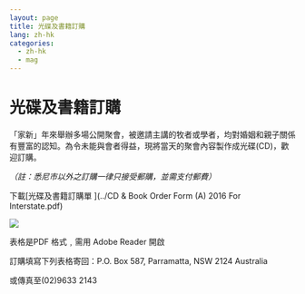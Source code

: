 ```yaml
---
layout: page
title: 光碟及書籍訂購
lang: zh-hk
categories:
  - zh-hk
  - mag
---
```

光碟及書籍訂購
==============
「家新」年來舉辦多場公開聚會，被邀請主講的牧者或學者，均對婚姻和親子關係有豐富的認知。為令未能與會者得益，現將當天的聚會內容製作成光碟(CD)，歡迎訂購。

_（註：悉尼市以外之訂購一律只接受郵購，並需支付郵費）_

下載[光碟及書籍訂購單 <span class="glyphicon glyphicon-save"></span>](../CD & Book Order Form \(A\) 2016 For Interstate.pdf)

<img class="img-responsive" src="../CFFC-Poster-A4-Ver1.jpg">

表格是PDF 格式﹐需用 Adobe Reader 開啟

訂購填寫下列表格寄回：P.O. Box 587, Parramatta, NSW 2124 Australia

或傳真至(02)9633 2143
